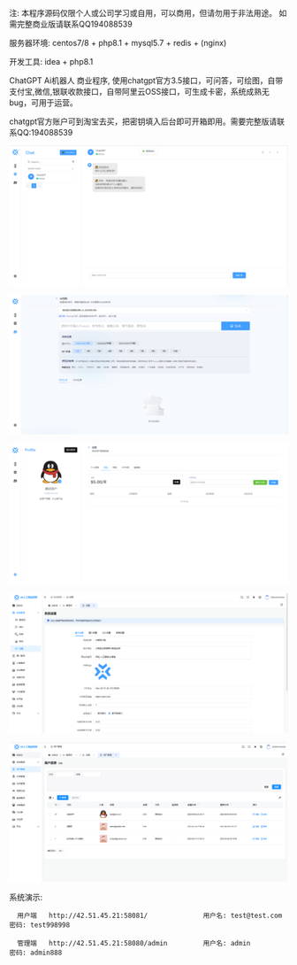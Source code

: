注: 本程序源码仅限个人或公司学习或自用，可以商用，但请勿用于非法用途。
如需完整商业版请联系QQ194088539

服务器环境: centos7/8 + php8.1 + mysql5.7 + redis + (nginx)

开发工具: idea + php8.1

ChatGPT Ai机器人 商业程序, 使用chatgpt官方3.5接口，可问答，可绘图，自带支付宝,微信,银联收款接口，自带阿里云OSS接口，可生成卡密，系统成熟无bug，可用于运营。

chatgpt官方账户可到淘宝去买，把密钥填入后台即可开箱即用。需要完整版请联系QQ:194088539

![输入图片说明](img/1.png)

![输入图片说明](img/2.png)

![输入图片说明](img/3.png)

![输入图片说明](img/4.png)

![输入图片说明](img/5.png)

系统演示:

      用户端   http://42.51.45.21:58081/              用户名: test@test.com      密码: test998998

      管理端   http://42.51.45.21:58080/admin         用户名: admin              密码: admin888
